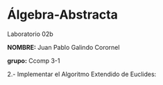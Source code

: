 # Álgebra-Abstracta
Laboratorio 02b

**NOMBRE:** Juan Pablo Galindo Corornel

**grupo:** Ccomp 3-1


 2.- Implementar el Algoritmo Extendido de Euclides:
 
